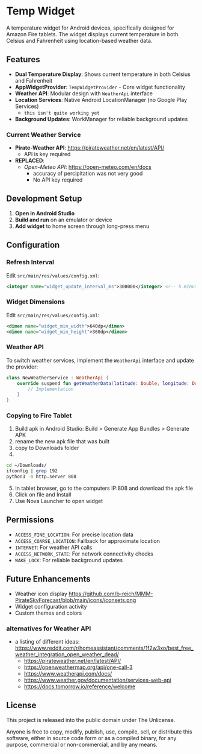 # Temp Widget

A temperature widget for Android devices, specifically designed for Amazon Fire tablets. The widget displays current temperature in both Celsius and Fahrenheit using location-based weather data.

## Features

- **Dual Temperature Display**: Shows current temperature in both Celsius and Fahrenheit
- **AppWidgetProvider**: `TempWidgetProvider` - Core widget functionality
- **Weather API**: Modular design with `WeatherApi` interface
- **Location Services**: Native Android LocationManager (no Google Play Services)
    - `this isn't quite working yet`
- **Background Updates**: WorkManager for reliable background updates

### Current Weather Service
- **Pirate-Weather API**: https://pirateweather.net/en/latest/API/
    - API is key required
- **REPLACED**:
    - _Open-Meteo API_: https://open-meteo.com/en/docs
        - accuracy of percipitation was not very good
        - No API key required

## Development Setup

1. **Open in Android Studio**
2. **Build and run** on an emulator or device
3. **Add widget** to home screen through long-press menu

## Configuration

### Refresh Interval
Edit `src/main/res/values/config.xml`:
```xml
<integer name="widget_update_interval_ms">300000</integer> <!-- 5 minutes -->
```

### Widget Dimensions
Edit `src/main/res/values/config.xml`:
```xml
<dimen name="widget_min_width">640dp</dimen>
<dimen name="widget_min_height">360dp</dimen>
```

### Weather API
To switch weather services, implement the `WeatherApi` interface and update the provider:
```kotlin
class NewWeatherService : WeatherApi {
    override suspend fun getWeatherData(latitude: Double, longitude: Double): WeatherResult {
        // Implementation
    }
}
```

### Copying to Fire Tablet

1. Build apk in Android Studio: Build > Generate App Bundles > Generate APK
2. rename the new apk file that was built
3. copy to Downloads folder
4.
```bash
cd ~/Downloads/
ifconfig | grep 192
python3 -m http.server 808
```
5. In tablet browser, go to the computers IP:808 and download the apk file
6. Click on file and Install
7. Use Nova Launcher to open widget

## Permissions

- `ACCESS_FINE_LOCATION`: For precise location data
- `ACCESS_COARSE_LOCATION`: Fallback for approximate location
- `INTERNET`: For weather API calls
- `ACCESS_NETWORK_STATE`: For network connectivity checks
- `WAKE_LOCK`: For reliable background updates

## Future Enhancements

- Weather icon display
    https://github.com/b-reich/MMM-PirateSkyForecast/blob/main/icons/iconsets.png
- Widget configuration activity
- Custom themes and colors

### alternatives for Weather API
- a listing of different ideas: https://www.reddit.com/r/homeassistant/comments/1f2w3xo/best_free_weather_integration_open_weather_dead/
	- https://pirateweather.net/en/latest/API/
	- https://openweathermap.org/api/one-call-3
	- https://www.weatherapi.com/docs/
	- https://www.weather.gov/documentation/services-web-api
	- https://docs.tomorrow.io/reference/welcome

## License

This project is released into the public domain under The Unlicense.

Anyone is free to copy, modify, publish, use, compile, sell, or distribute this software, either in source code form or as a compiled binary, for any purpose, commercial or non-commercial, and by any means.

